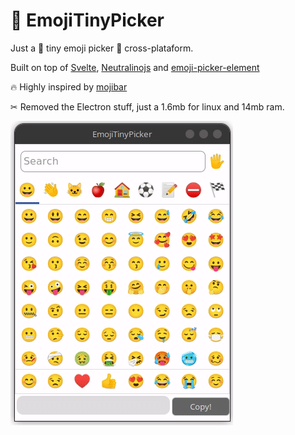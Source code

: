 # 🤏 EmojiTinyPicker

Just a 🤏 tiny emoji picker 🤞 cross-plataform.

Built on top of [Svelte](https://svelte.dev/), [Neutralinojs](https://neutralino.js.org/) and [emoji-picker-element](https://github.com/nolanlawson/emoji-picker-element)

🔥 Highly inspired by [mojibar](https://github.com/muan/mojibar)

✂ Removed the Electron stuff, just a 1.6mb for linux and 14mb ram.

![How to](https://github.com/LeandroPelegrini/EmojiTinyPicker/blob/master/Peek%202020-08-12%2014-28.gif "How to")
